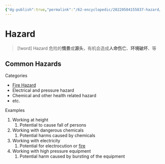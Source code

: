 ```yaml
---
{"dg-publish":true,"permalink":"/62-encyclopedic/20220504155837-hazard/","dgHomeLink":true,"dgPassFrontmatter":false}
---
```



# Hazard

> [!word] Hazard
> 危险的**情景**或**源头**，有机会造成**人命伤亡**、**环境破坏**、等

## Common Hazards

Categories

- [Fire Hazard](../66-Courses/66.14-engineering-safety/20220303105906-Fire.md)
- Electrical and pressure hazard
- Chemical and other health related hazard
- etc.

Examples

1. Working at height
   1. Potential to cause fall of persons
2. Working with dangerous chemicals
   1. Potential harms caused by chemicals
3. Working with electricity
   1. Potential for electrocution or [fire](../66-Courses/66.14-engineering-safety/20220303105906-Fire.md)
4. Working with high pressure equipment
   1. Potential harm caused by bursting of the equipment
